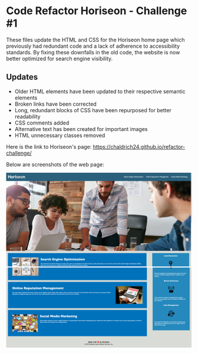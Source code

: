 # Code Refactor Horiseon - Challenge #1

These files update the HTML and CSS for the Horiseon home page which previously had redundant code and a lack of adherence to accessibility standards. By fixing
these downfalls in the old code, the website is now better optimized for search engine visibility.

## Updates
- Older HTML elements have been updated to their respective semantic elements
- Broken links have been corrected
- Long, redundant blocks of CSS have been repurposed for better readability
- CSS comments added
- Alternative text has been created for important images
- HTML unnecessary classes removed

Here is the link to Horiseon's page: https://chaldrich24.github.io/refactor-challenge/

Below are screenshots of the web page:

![Screentshot of top of web page](./assets/images/Screenshot-1.png "Screenshot of Web Page")
![Screentshot of bottom of web page](./assets/images/Screenshot-2.png "Screenshot of Web Page")

